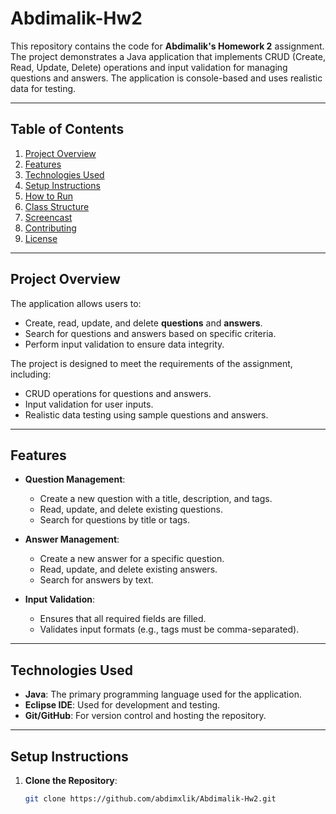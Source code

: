 # Abdimalik-Hw2

This repository contains the code for **Abdimalik's Homework 2** assignment. The project demonstrates a Java application that implements CRUD (Create, Read, Update, Delete) operations and input validation for managing questions and answers. The application is console-based and uses realistic data for testing.

---

## Table of Contents
1. [Project Overview](#project-overview)
2. [Features](#features)
3. [Technologies Used](#technologies-used)
4. [Setup Instructions](#setup-instructions)
5. [How to Run](#how-to-run)
6. [Class Structure](#class-structure)
7. [Screencast](#screencast)
8. [Contributing](#contributing)
9. [License](#license)

---

## Project Overview

The application allows users to:
- Create, read, update, and delete **questions** and **answers**.
- Search for questions and answers based on specific criteria.
- Perform input validation to ensure data integrity.

The project is designed to meet the requirements of the assignment, including:
- CRUD operations for questions and answers.
- Input validation for user inputs.
- Realistic data testing using sample questions and answers.

---

## Features

- **Question Management**:
  - Create a new question with a title, description, and tags.
  - Read, update, and delete existing questions.
  - Search for questions by title or tags.

- **Answer Management**:
  - Create a new answer for a specific question.
  - Read, update, and delete existing answers.
  - Search for answers by text.

- **Input Validation**:
  - Ensures that all required fields are filled.
  - Validates input formats (e.g., tags must be comma-separated).

---

## Technologies Used

- **Java**: The primary programming language used for the application.
- **Eclipse IDE**: Used for development and testing.
- **Git/GitHub**: For version control and hosting the repository.

---

## Setup Instructions

1. **Clone the Repository**:
   ```bash
   git clone https://github.com/abdimxlik/Abdimalik-Hw2.git

